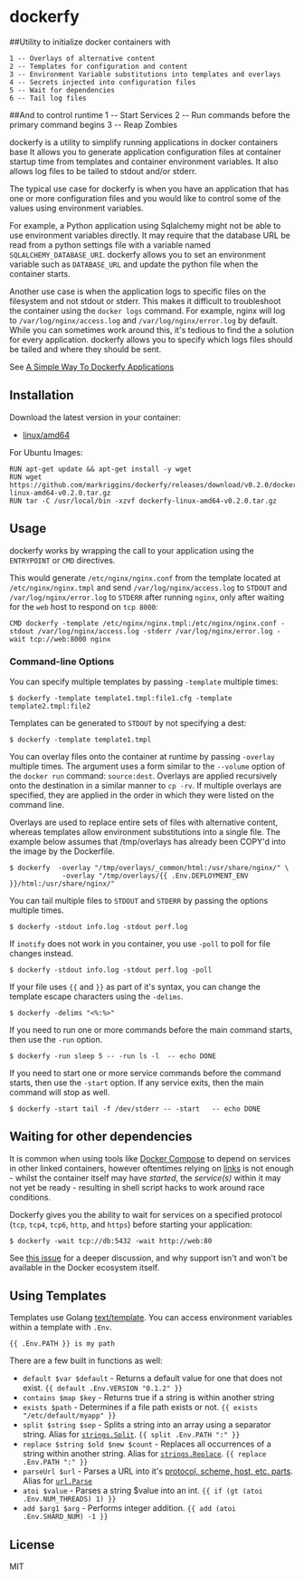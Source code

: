 dockerfy 
=============

##Utility to initialize docker containers with

	1 -- Overlays of alternative content 
	2 -- Templates for configuration and content
	3 -- Environment Variable substitutions into templates and overlays
	4 -- Secrets injected into configuration files
	5 -- Wait for dependencies
	6 -- Tail log files

##And to control runtime
	1 -- Start Services
	2 -- Run commands before the primary command begins
	3 -- Reap Zombies


dockerfy is a utility to simplify running applications in docker containers base  It allows you
to generate application configuration files at container startup time from templates and
container environment variables.  It also allows log files to be tailed to stdout and/or
stderr.

The typical use case for dockerfy is when you have an application that has one or more
configuration files and you would like to control some of the values using environment variables.

For example, a Python application using Sqlalchemy might not be able to use environment variables directly.
It may require that the database URL be read from a python settings file with a variable named
`SQLALCHEMY_DATABASE_URI`.  dockerfy allows you to set an environment variable such as
`DATABASE_URL` and update the python file when the container starts.

Another use case is when the application logs to specific files on the filesystem and not stdout
or stderr. This makes it difficult to troubleshoot the container using the `docker logs` command.
For example, nginx will log to `/var/log/nginx/access.log` and
`/var/log/nginx/error.log` by default. While you can sometimes work around this, it's tedious to find
the a solution for every application. dockerfy allows you to specify which logs files should
be tailed and where they should be sent.

See [A Simple Way To Dockerfy Applications](http://jasonwilder.com/blog/2014/10/13/a-simple-way-to-dockerfy-applications/)

## Installation

Download the latest version in your container:

* [linux/amd64](https://github.com/markriggins/dockerfy/releases/download/v0.2.0/dockerfy-linux-amd64-v0.2.0.tar.gz)

For Ubuntu Images:

```
RUN apt-get update && apt-get install -y wget
RUN wget https://github.com/markriggins/dockerfy/releases/download/v0.2.0/dockerfy-linux-amd64-v0.2.0.tar.gz
RUN tar -C /usr/local/bin -xzvf dockerfy-linux-amd64-v0.2.0.tar.gz
```

## Usage

dockerfy works by wrapping the call to your application using the `ENTRYPOINT` or `CMD` directives.

This would generate `/etc/nginx/nginx.conf` from the template located at `/etc/nginx/nginx.tmpl` and
send `/var/log/nginx/access.log` to `STDOUT` and `/var/log/nginx/error.log` to `STDERR` after running
`nginx`, only after waiting for the `web` host to respond on `tcp 8000`:

```
CMD dockerfy -template /etc/nginx/nginx.tmpl:/etc/nginx/nginx.conf -stdout /var/log/nginx/access.log -stderr /var/log/nginx/error.log -wait tcp://web:8000 nginx
```

### Command-line Options

You can specify multiple templates by passing `-template` multiple times:

```
$ dockerfy -template template1.tmpl:file1.cfg -template template2.tmpl:file2

```

Templates can be generated to `STDOUT` by not specifying a dest:

```
$ dockerfy -template template1.tmpl

```


You can overlay files onto the container at runtime by passing `-overlay` multiple times.   The argument uses a form similar to the `--volume` option of the `docker run` command:  `source:dest`.   Overlays are applied recursively onto the destination in a similar manner to `cp -rv`.   If multiple overlays are specified, they are applied in the order in which they were listed on the command line.  

Overlays are used to replace entire sets of files with alternative content, whereas templates allow environment substitutions into a single file.  The example below assumes that /tmp/overlays has already been COPY'd into the image by the Dockerfile.

```
$ dockerfy  -overlay "/tmp/overlays/_common/html:/usr/share/nginx/" \
             -overlay "/tmp/overlays/{{ .Env.DEPLOYMENT_ENV }}/html:/usr/share/nginx/"
```

You can tail multiple files to `STDOUT` and `STDERR` by passing the options multiple times.

```
$ dockerfy -stdout info.log -stdout perf.log

```

If `inotify` does not work in you container, you use `-poll` to poll for file changes instead.

```
$ dockerfy -stdout info.log -stdout perf.log -poll

```


If your file uses `{{` and `}}` as part of it's syntax, you can change the template escape characters using the `-delims`.

```
$ dockerfy -delims "<%:%>"
```

If you need to run one or more commands before the main command starts, then use the `-run` option.

```
$ dockerfy -run sleep 5 -- -run ls -l  -- echo DONE
```

If you need to start one or more service commands before the command starts, then use the `-start` option. If any service exits, then the main command will stop as well.

```
$ dockerfy -start tail -f /dev/stderr -- -start   -- echo DONE
```

## Waiting for other dependencies

It is common when using tools like [Docker Compose](https://docs.docker.com/compose/) to depend on services in other linked containers, however oftentimes relying on [links](https://docs.docker.com/compose/compose-file/#links) is not enough - whilst the container itself may have _started_, the _service(s)_ within it may not yet be ready - resulting in shell script hacks to work around race conditions.

Dockerfy gives you the ability to wait for services on a specified protocol (`tcp`, `tcp4`, `tcp6`, `http`, and `https`) before starting your application:

```
$ dockerfy -wait tcp://db:5432 -wait http://web:80
```

See [this issue](https://github.com/docker/compose/issues/374#issuecomment-126312313) for a deeper discussion, and why support isn't and won't be available in the Docker ecosystem itself.

## Using Templates

Templates use Golang [text/template](http://golang.org/pkg/text/template/). You can access environment
variables within a template with `.Env`.

```
{{ .Env.PATH }} is my path
```

There are a few built in functions as well:

  * `default $var $default` - Returns a default value for one that does not exist. `{{ default .Env.VERSION "0.1.2" }}`
  * `contains $map $key` - Returns true if a string is within another string
  * `exists $path` - Determines if a file path exists or not. `{{ exists "/etc/default/myapp" }}`
  * `split $string $sep` - Splits a string into an array using a separator string. Alias for [`strings.Split`][go.string.Split]. `{{ split .Env.PATH ":" }}`
  * `replace $string $old $new $count` - Replaces all occurrences of a string within another string. Alias for [`strings.Replace`][go.string.Replace]. `{{ replace .Env.PATH ":" }}`
  * `parseUrl $url` - Parses a URL into it's [protocol, scheme, host, etc. parts][go.url.URL]. Alias for [`url.Parse`][go.url.Parse]
  * `atoi $value` - Parses a string $value into an int. `{{ if (gt (atoi .Env.NUM_THREADS) 1) }}`
  * `add $arg1 $arg` - Performs integer addition. `{{ add (atoi .Env.SHARD_NUM) -1 }}`

## License

MIT


[go.string.Split]: https://golang.org/pkg/strings/#Split
[go.string.Replace]: https://golang.org/pkg/strings/#Replace
[go.url.Parse]: https://golang.org/pkg/net/url/#Parse
[go.url.URL]: https://golang.org/pkg/net/url/#URL
